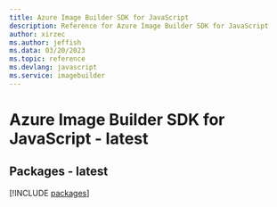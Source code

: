 ```yaml
---
title: Azure Image Builder SDK for JavaScript
description: Reference for Azure Image Builder SDK for JavaScript
author: xirzec
ms.author: jeffish
ms.data: 03/20/2023
ms.topic: reference
ms.devlang: javascript
ms.service: imagebuilder
---
```

# Azure Image Builder SDK for JavaScript - latest
## Packages - latest
[!INCLUDE [packages](image-builder-index.md)]
